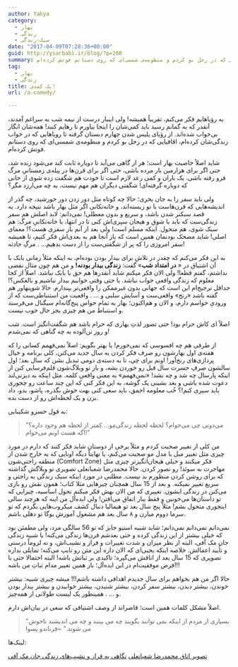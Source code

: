 ```yaml
---
author: Yahya
category:
  - بهار
  - زندگی
  - سبک-زندگی
date: "2017-04-09T07:28:36+00:00"
guid: http://ysarbabi.ir/blog/?p=260
summary: به رؤیاهایم فکر می‌کنم، تقریباً همیشه! ولی اینبار درست از نیمه شب به سراغم آمدند، آنقدر که به گمانم رسید باید کمی‌شان را اینجا بیاورم تا رهایم کنند! همه‌شان انگار بی‌خواب شده‌اند. از رؤیای پلیس شدن چهارم دبستان گرفته تا رویاهایی که در خواب زندگی‌شان کرده‌ام، اقاقیایی که در زحل بو کردم و منظومه‌ی شمسی‌ای که روی دستانم فوتش کرده‌ام.
tag:
  - بهار
  - زندگی
title: یک کمدی!
url: /a-comedy/

---
```

به رؤیاهایم فکر می‌کنم، تقریباً همیشه! ولی اینبار درست از نیمه شب به سراغم آمدند، آنقدر که به گمانم رسید باید کمی‌شان را اینجا بیاورم تا رهایم کنند! همه‌شان انگار بی‌خواب شده‌اند. از رؤیای پلیس شدن چهارم دبستان گرفته تا رویاهایی که در خواب زندگی‌شان کرده‌ام، اقاقیایی که در زحل بو کردم و منظومه‌ی شمسی‌ای که روی دستانم فوتش کرده‌ام.

شاید اصلاً خاصیت بهار است؛ هر از گاهی می‌آید تا دوباره ثابت کند می‌شود زنده‌ شد، حتی اگر برای هزارمین بار مرده باشی، حتی اگر برای قرن‌ها در پیله‌ی زمستانیِ مرگ فرو رفته باشی. یک باران و کمی رعد لازم است تا خودت هم شگفت زده شوی از جانی که دوباره گرفته‌ای! شگفتی دیگران هم مهم نیست، به چه می‌ارزد مگر؟

ولی باید سفر را به جان بخری؛ حالا چه کوتاه مثل دور زدن دور خورشید، چه گذر از اندیشه‌هایی که قرن‌هاست با تو زیسته‌اند، و خانه‌تکانی اگر مثل بهار باشد نتیجه دارد. به قصد سبکتر شدن باشد، و سریع و بدون معطلی! نمی‌دانم: لابد اصلش هم سفر زندگی‌ست که باید با شوق و هیجان سپری‌اش کنی تا در انتها، با خانه‌تکانیِ مرگ: هم سبک شوی، هم متحول. اینکه مسلم است! ولی بعد از آنم باز سفری هست؟! معمای اصلی! شاید مضحک بودنمان همین است که باز آنجا هم به بعدی‌اش فکر کنیم، تا همیشه سفر امروزی را که پر از شگفتی‌ست را از دست بدهیم… . مرگِ حادثه!

به این فکر می‌کنم که چقدر در تلاش برای بیدار بودن بوده‌ام، به اینکه مثلاً زمانی بابک با آن اشتیاق در « **در امتداد شب**» گفت:‌ **زندگی بیدار بودنه!** و من هم چون مثال نقضی نداشتم، گفتم قطعا! ولی الان فکر میکنم شاید آنقدرها هم حق با بابک نباشد. اصلاً از کجا معلوم که زندگی واقعی خواب نباشد. یا حتی وقتی خوابیم بیدار نباشیم و بالعکس؟! حداقل ترجیح‌ام این است که جهانی بدون غیرممکن را واقعی‌تر بپندارم. حالا شوپنهاور هم گفته باشد «رنج» واقعی‌ست و آسایش سلبی و … . واقعیت من استنباطی‌ست که از ورودیِ حواسم دارم، و الان و هم‌اکنون؛ بهار به تمام حواس پنج‌گانه‌ام سیگنال می‌فرستد و استنباط من هم چیزی بجز حال خوب نیست.

اصلاً ای کاش حرام بود! حتی تصور لذتِ بهاری که حرام باشد هم شگفت‌انگیز است. شب و روز تن‌آلوده به چه گناهی که نمی‌شدم!

از طرفی هم چه افسوسی که نمی‌خورم! یا بهتر بگویم:‌ اصلاً نمی‌فهمم کسانی را که هفته‌ی اول بهارشون رو صرف فکر کردن به سال جدید می‌کنن، کلی برنامه و خیال پردازی‌های رنج‌آور! اونم برای چی، تا به دسته‌ی دومی تبدیل بشن که سال بعد؛ اول سالشون صرفِ حسرت سال قبل رو خوردن بشه، و باز تو وبلاگ‌شون قلم‌فرسایی کنن از اینکه پارسال چه شد و چه نشد! «نمی‌فهمم» به معنی واقعیِ کلمه. مثل اینکه به دیزنی‌لند دعوت شده باشی و بعد بشینی یک گوشه، به این فکر کنی که این چند ساعت رو چجوری باید سپری کنم!؟ خُب معلومه احمق، باید سعی کنی بهت خوش بگذره، پاشو، بدو، داد بزن و یک لحظه‌اش رو از دست نده.

به قول خسرو شکیبایی:‌

> "می‌دونی چی می‌خوام؟ لحظه لحظه زندگی‌مو… کمتر از لحظه هم وجود داره؟ اگه هست اونم می‌خوام!"

من کلی از تغییر صحبت کردم و مثلاً برخی از دوستان شاید فکر کنند که دارم در مورد چیزی مثل تغییر مبل یا مدل مو صحبت می‌کنم، یا نهایتاً دیگه اونایی که به خارج شدن از منطقه راحتی‌شون (Comfort Zone) فکر میکنند و خیلی هیجان‌انگیزتر چیزی مثل مهاجرت به سوئد! رو تصور کردن. حالا محمدرضا شعبانعلی تصویری تو وبلاگش گذاشته که برای روشن کردن منظورم بد نیست. مطلبی در مورد اینکه سبک زندگی به راحتی و سریع تغییر نمیکنه. و بعد از 15 سال همچنان چیزهایی مثلا کتاب؛ همون نقش رو بازی می‌کنن در زندگی ایشون. تغییری که من الان بهش فکر میکنم تحول اساسیه، چیزایی که تو داستان‌ها می‌خونین و فقط یبار اتفاق می‌افتن! ولی ایده‌آل من اینه که هرچند سالی اینجوری متحول بشم! مثلاً پنج سال بعد تو هیمالیا دنبال کشف میکروب‌هایی بگردم که تو سرما دووم میارن و ۸ سال بعد هم مشغول آموزش یوگا تو دهلی باشم.

نمی‌دانم نمی‌دانم نمی‌دانم؛ شاید شبیه استیو جابز که تو 56 سالگی مرد، ولی مطمئن بود که خیلی بیشتر از این زندگی کرده و حتی بعدشم قرن‌ها زندگی می‌کنه! یا شبیه زندگی جان مک آفی، البته از نظر میزان و شدت تغییرات و فراز و نشیب‌اش، و نه لزوماً درستی و تأیید اعمالش. خلاصه اینکه یحیی‌ای که الان داره این متن رو تایپ می‌کنه؛ تمایلی نداره تصویری که 15 سال بعد از اتاقش می‌گیره؛ تاکیدی بر ثباتش باشه! البته احتمالا حتی با فرض موفقیت‌ام در این ایده‌آل؛ باز همین تغییر مدام ثباتِ من باشه!!!

حالا اگر من هم بخواهم برای سال جدیدم اهدافی داشته باشم!!! میشه چیزی شبیه: بیشتر خوندن، بیشتر دیدن، بیشتر سفر کردن، بیشتر شنیدن، بیشتر خوابیدن و بیشتر بیدار بودن و … . همینطور یک لیست طولانی از همه‌چیز.

اصلاً مشکل کلمات همین است؛ قاصراند از وصف اشتیاقی که سعی در بیان‌اش دارم.

> "بسیاری از مردم از اینکه نمی توانند بگویند چه می بینند و چه می اندیشند ناخوش می شوند." ~فرناندو پسوا

لینک‌ها:

[تصویر اتاق محمدرضا شعبانعلی](http://mrshabanali.com/%D8%AA%D8%B5%D9%88%DB%8C%D8%B1-%D8%A7%D8%AA%D8%A7%D9%82-%D9%82%D8%AF%DB%8C%D9%85%DB%8C-%D9%85%D9%86/) [نگاهی به فراز و نشیب‌های زندگی جان مک آفی](http://digiato.com/?p=63093)
